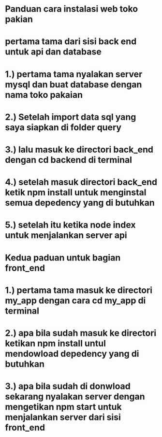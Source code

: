 # Panduan cara instalasi web toko pakian
# pertama tama dari sisi back end untuk api dan database
# 1.) pertama tama nyalakan server mysql dan buat database dengan nama toko pakaian 
# 2.) Setelah import data sql yang saya siapkan di folder query
# 3.) lalu masuk ke directori back_end dengan cd backend di terminal
# 4.) setelah masuk directori back_end ketik npm install untuk menginstal semua depedency yang di butuhkan
# 5.) setelah itu ketika node index  untuk menjalankan server api

# Kedua paduan untuk bagian front_end
# 1.) pertama tama masuk ke directori my_app dengan cara cd my_app di terminal
# 2.) apa bila sudah masuk ke directori ketikan npm install untul mendowload depedency yang di butuhkan
# 3.) apa bila sudah di donwload sekarang nyalakan server dengan mengetikan npm start untuk menjalankan server dari sisi front_end